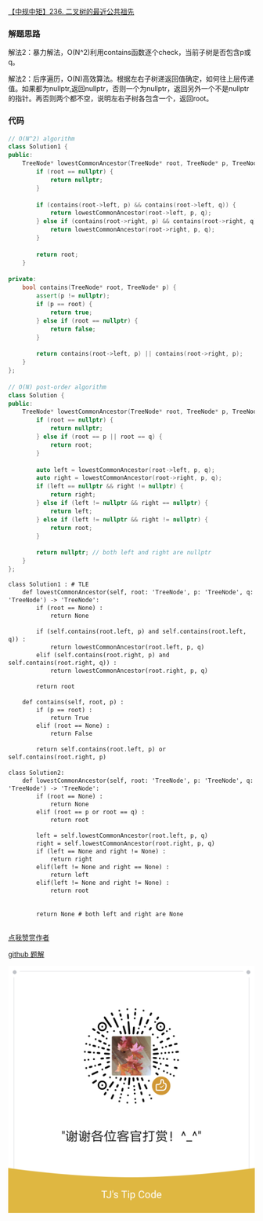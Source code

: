 [【中规中矩】236. 二叉树的最近公共祖先](https://leetcode-cn.com/problems/lowest-common-ancestor-of-a-binary-tree/solution/zhong-gui-zhong-ju-236-er-cha-shu-de-zui-1jkn/)


### 解题思路
解法2：暴力解法，O(N^2)利用contains函数逐个check，当前子树是否包含p或q。

解法2：后序遍历，O(N)高效算法。根据左右子树递返回值确定，如何往上层传递值。如果都为nullptr,返回nullptr，否则一个为nullptr，返回另外一个不是nullptr的指针。再否则两个都不空，说明左右子树各包含一个，返回root。

### 代码

```cpp []
// O(N^2) algorithm
class Solution1 {
public:
    TreeNode* lowestCommonAncestor(TreeNode* root, TreeNode* p, TreeNode* q) {
        if (root == nullptr) {
            return nullptr;
        }

        if (contains(root->left, p) && contains(root->left, q)) {
            return lowestCommonAncestor(root->left, p, q);
        } else if (contains(root->right, p) && contains(root->right, q)) {
            return lowestCommonAncestor(root->right, p, q);
        }

        return root;
    }

private:
    bool contains(TreeNode* root, TreeNode* p) {
        assert(p != nullptr);
        if (p == root) {
            return true;
        } else if (root == nullptr) {
            return false;
        }

        return contains(root->left, p) || contains(root->right, p);
    }
};

// O(N) post-order algorithm
class Solution {
public:
    TreeNode* lowestCommonAncestor(TreeNode* root, TreeNode* p, TreeNode* q) {
        if (root == nullptr) {
            return nullptr;
        } else if (root == p || root == q) {
            return root;
        }

        auto left = lowestCommonAncestor(root->left, p, q);
        auto right = lowestCommonAncestor(root->right, p, q);
        if (left == nullptr && right != nullptr) {
            return right;
        } else if (left != nullptr && right == nullptr) {
            return left;
        } else if (left != nullptr && right != nullptr) {
            return root;
        }

        return nullptr; // both left and right are nullptr
    }
};
```

```python3 []
class Solution1 : # TLE
    def lowestCommonAncestor(self, root: 'TreeNode', p: 'TreeNode', q: 'TreeNode') -> 'TreeNode':
        if (root == None) :
            return None

        if (self.contains(root.left, p) and self.contains(root.left, q)) :
            return lowestCommonAncestor(root.left, p, q)
        elif (self.contains(root.right, p) and self.contains(root.right, q)) :
            return lowestCommonAncestor(root.right, p, q)

        return root

    def contains(self, root, p) :
        if (p == root) :
            return True
        elif (root == None) :
            return False
        
        return self.contains(root.left, p) or self.contains(root.right, p)

class Solution2:
    def lowestCommonAncestor(self, root: 'TreeNode', p: 'TreeNode', q: 'TreeNode') -> 'TreeNode':
        if (root == None) :
            return None
        elif (root == p or root == q) :
            return root
        
        left = self.lowestCommonAncestor(root.left, p, q)
        right = self.lowestCommonAncestor(root.right, p, q)
        if (left == None and right != None) :
            return right
        elif(left != None and right == None) :
            return left
        elif(left != None and right != None) :
            return root
        

        return None # both left and right are None
    
```


[点我赞赏作者](https://github.com/jyj407/leetcode/blob/master/wechat%20reward%20QRCode.png)

[github 题解](https://github.com/jyj407/leetcode/blob/master/236.md)

![Image](https://github.com/jyj407/leetcode/blob/master/wechat%20reward%20QRCode.png)

